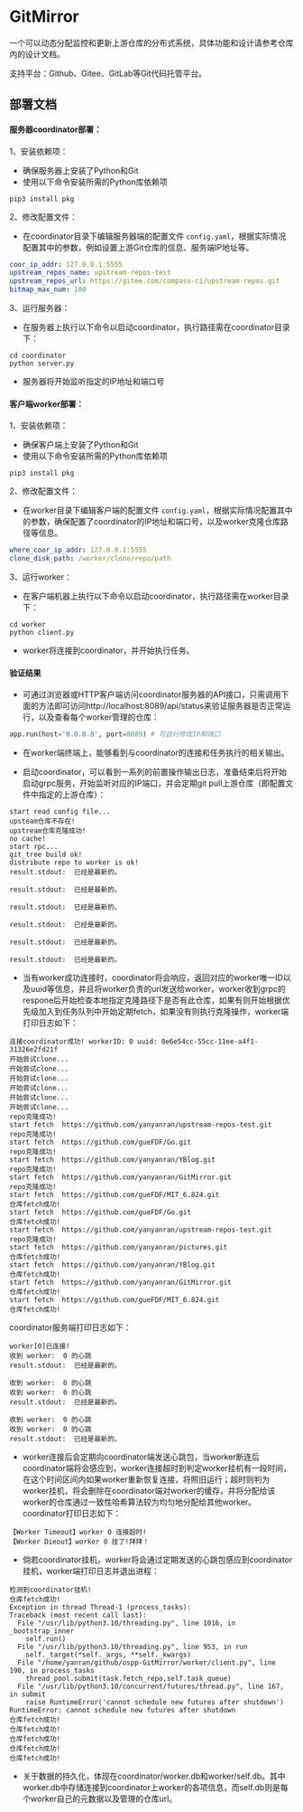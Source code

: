 # GitMirror
一个可以动态分配监控和更新上游仓库的分布式系统，具体功能和设计请参考仓库内的设计文档。

支持平台：Github、Gitee、GitLab等Git代码托管平台。

## 部署文档

#### 服务器coordinator部署：

1、安装依赖项：

- 确保服务器上安装了Python和Git
- 使用以下命令安装所需的Python库依赖项

```shell
pip3 install pkg
```

2、修改配置文件：

- 在coordinator目录下编辑服务器端的配置文件 `config.yaml`，根据实际情况配置其中的参数，例如设置上游Git仓库的信息、服务端IP地址等。

```yaml
coor_ip_addr: 127.0.0.1:5555
upstream_repos_name: upstream-repos-test
upstream_repos_url: https://gitee.com/compass-ci/upstream-repos.git
bitmap_max_num: 100
```

3、运行服务器：

- 在服务器上执行以下命令以启动coordinator，执行路径需在coordinator目录下：

```shell
cd coordinator
python server.py
```

- 服务器将开始监听指定的IP地址和端口号



#### 客户端worker部署：

1、安装依赖项：

- 确保客户端上安装了Python和Git
- 使用以下命令安装所需的Python库依赖项

```shell
pip3 install pkg
```

2、修改配置文件：

- 在worker目录下编辑客户端的配置文件 `config.yaml`，根据实际情况配置其中的参数，确保配置了coordinator的IP地址和端口号，以及worker克隆仓库路径等信息。

```yaml
where_coor_ip_addr: 127.0.0.1:5555
clone_disk_path: /worker/clone/repo/path
```

3、运行worker：

- 在客户端机器上执行以下命令以启动coordinator，执行路径需在worker目录下：

```shell
cd worker
python client.py
```

- worker将连接到coordinator，并开始执行任务。



#### **验证结果**

- 可通过浏览器或HTTP客户端访问coordinator服务器的API接口，只需调用下面的方法即可访问http://localhost:8089/api/status来验证服务器是否正常运行，以及查看每个worker管理的仓库：

```python
app.run(host='0.0.0.0', port=8089) # 可自行修改IP和端口
```

- 在worker端终端上，能够看到与coordinator的连接和任务执行的相关输出。

- 启动coordinator，可以看到一系列的前置操作输出日志，准备结束后将开始启动grpc服务，开始监听对应的IP端口，并会定期git pull上游仓库（即配置文件中指定的上游仓库）：

```
start read config file...
upsteam仓库不存在!
upstream仓库克隆成功! 
no cache!
start rpc...
git_tree build ok!
distribute repo to worker is ok!
result.stdout:  已经是最新的。

result.stdout:  已经是最新的。

result.stdout:  已经是最新的。

result.stdout:  已经是最新的。

result.stdout:  已经是最新的。

result.stdout:  已经是最新的。
```

- 当有worker成功连接时，coordinator将会响应，返回对应的worker唯一ID以及uuid等信息，并且将worker负责的url发送给worker，worker收到grpc的respone后开始检查本地指定克隆路径下是否有此仓库，如果有则开始根据优先级加入到任务队列中开始定期fetch，如果没有则执行克隆操作，worker端打印日志如下：

```
连接coordinator成功! workerID: 0 uuid: 0e6e54cc-55cc-11ee-a4f1-31326e2fd21f
开始尝试clone...
开始尝试clone...
开始尝试clone...
开始尝试clone...
开始尝试clone...
开始尝试clone...
repo克隆成功! 
start fetch  https://github.com/yanyanran/upstream-repos-test.git
repo克隆成功! 
start fetch  https://github.com/gueFDF/Go.git
repo克隆成功! 
start fetch  https://github.com/yanyanran/YBlog.git
repo克隆成功! 
start fetch  https://github.com/yanyanran/GitMirror.git
repo克隆成功! 
start fetch  https://github.com/gueFDF/MIT_6.824.git
仓库fetch成功!
start fetch  https://github.com/gueFDF/Go.git
仓库fetch成功!
start fetch  https://github.com/yanyanran/upstream-repos-test.git
repo克隆成功! 
start fetch  https://github.com/yanyanran/pictures.git
仓库fetch成功!
start fetch  https://github.com/yanyanran/YBlog.git
仓库fetch成功!
start fetch  https://github.com/yanyanran/GitMirror.git
仓库fetch成功!
start fetch  https://github.com/gueFDF/MIT_6.824.git
仓库fetch成功!
```

coordinator服务端打印日志如下：

```
worker[0]已连接!
收到 worker:  0 的心跳
result.stdout:  已经是最新的。

收到 worker:  0 的心跳
收到 worker:  0 的心跳
result.stdout:  已经是最新的。

收到 worker:  0 的心跳
收到 worker:  0 的心跳
result.stdout:  已经是最新的。
```

- worker连接后会定期向coordinator端发送心跳包，当worker断连后coordinator端将会感应到，worker连接超时到判定worker挂机有一段时间，在这个时间区间内如果worker重新恢复连接，将照旧运行；超时则判为worker挂机，将会删除在coordinator端对worker的缓存，并将分配给该worker的仓库通过一致性哈希算法较为均匀地分配给其他worker。coordinator打印日志如下：

```
【Worker Timeout】worker 0 连接超时!
【Worker Dieout】worker 0 挂了!拜拜！
```

- 倘若coordinator挂机，worker将会通过定期发送的心跳包感应到coordinator挂机，worker端打印日志并退出进程：

```
检测到coordinator挂机!
仓库fetch成功!
Exception in thread Thread-1 (process_tasks):
Traceback (most recent call last):
  File "/usr/lib/python3.10/threading.py", line 1016, in _bootstrap_inner
    self.run()
  File "/usr/lib/python3.10/threading.py", line 953, in run
    self._target(*self._args, **self._kwargs)
  File "/home/yanran/github/ospp-GitMirror/worker/client.py", line 190, in process_tasks
    thread_pool.submit(task.fetch_repo,self.task_queue)  
  File "/usr/lib/python3.10/concurrent/futures/thread.py", line 167, in submit
    raise RuntimeError('cannot schedule new futures after shutdown')
RuntimeError: cannot schedule new futures after shutdown
仓库fetch成功!
仓库fetch成功!
仓库fetch成功!
仓库fetch成功!
仓库fetch成功!
```

- 关于数据的持久化，体现在coordinator/worker.db和worker/self.db。其中worker.db中存储连接到coordinator上worker的各项信息，而self.db则是每个worker自己的元数据以及管理的仓库url。
